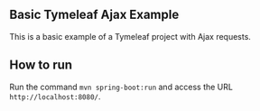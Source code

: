 ## Basic Tymeleaf Ajax Example

This is a basic example of a Tymeleaf project with Ajax requests.

## How to run

Run the command `mvn spring-boot:run` and access the URL `http://localhost:8080/`.